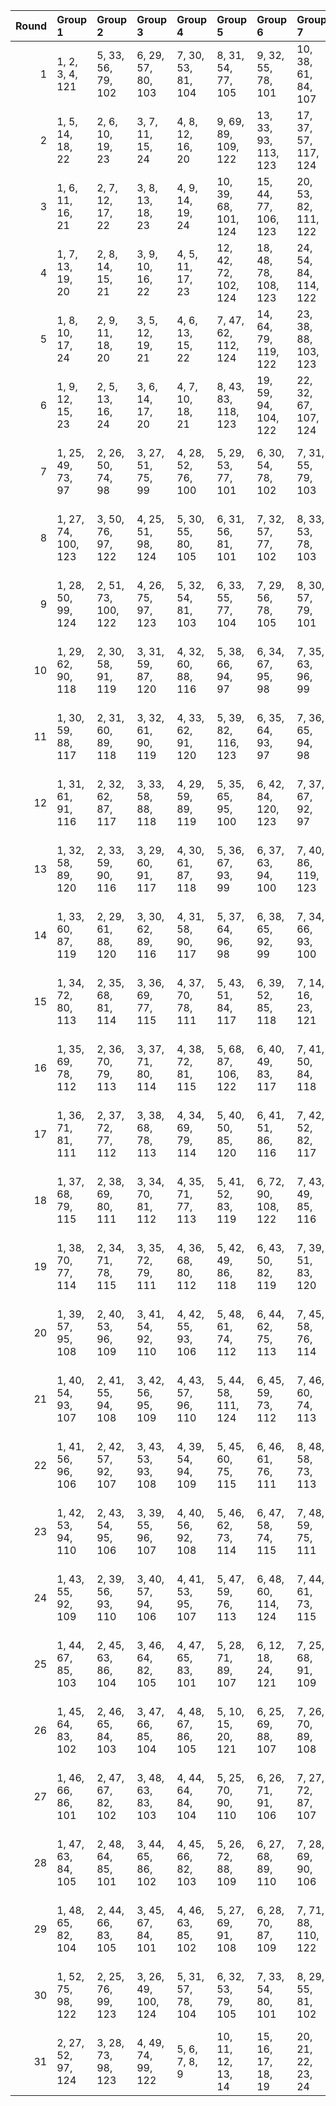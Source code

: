 |   Round | Group 1             | Group 2             | Group 3             | Group 4            | Group 5              | Group 6              | Group 7              | Group 8              | Group 9             | Group 10             | Group 11             | Group 12             | Group 13             | Group 14             | Group 15             | Group 16             | Group 17             | Group 18             | Group 19             | Group 20             | Group 21                | Group 22                | Group 23                | Group 24                | Group 25           |
|--------:|:--------------------|:--------------------|:--------------------|:-------------------|:---------------------|:---------------------|:---------------------|:---------------------|:--------------------|:---------------------|:---------------------|:---------------------|:---------------------|:---------------------|:---------------------|:---------------------|:---------------------|:---------------------|:---------------------|:---------------------|:------------------------|:------------------------|:------------------------|:------------------------|:-------------------|
|       1 | 1, 2, 3, 4, 121     | 5, 33, 56, 79, 102  | 6, 29, 57, 80, 103  | 7, 30, 53, 81, 104 | 8, 31, 54, 77, 105   | 9, 32, 55, 78, 101   | 10, 38, 61, 84, 107  | 11, 34, 62, 85, 108  | 12, 35, 58, 86, 109 | 13, 36, 59, 82, 110  | 14, 37, 60, 83, 106  | 15, 43, 66, 89, 112  | 16, 39, 67, 90, 113  | 17, 40, 63, 91, 114  | 18, 41, 64, 87, 115  | 19, 42, 65, 88, 111  | 20, 48, 71, 94, 117  | 21, 44, 72, 95, 118  | 22, 45, 68, 96, 119  | 23, 46, 69, 92, 120  | 24, 47, 70, 93, 116     | 25, 26, 27, 28, 122     | 49, 50, 51, 52, 123     | 73, 74, 75, 76, 124     | 97, 98, 99, 100    |
|       2 | 1, 5, 14, 18, 22    | 2, 6, 10, 19, 23    | 3, 7, 11, 15, 24    | 4, 8, 12, 16, 20   | 9, 69, 89, 109, 122  | 13, 33, 93, 113, 123 | 17, 37, 57, 117, 124 | 25, 29, 38, 42, 46   | 26, 30, 34, 43, 47  | 27, 31, 35, 39, 48   | 28, 32, 36, 40, 44   | 45, 65, 85, 105, 121 | 49, 53, 62, 66, 70   | 50, 54, 58, 67, 71   | 51, 55, 59, 63, 72   | 52, 56, 60, 64, 68   | 73, 77, 86, 90, 94   | 74, 78, 82, 91, 95   | 75, 79, 83, 87, 96   | 76, 80, 84, 88, 92   | 97, 101, 110, 114, 118  | 98, 102, 106, 115, 119  | 99, 103, 107, 111, 120  | 100, 104, 108, 112, 116 | 21, 41, 61, 81     |
|       3 | 1, 6, 11, 16, 21    | 2, 7, 12, 17, 22    | 3, 8, 13, 18, 23    | 4, 9, 14, 19, 24   | 10, 39, 68, 101, 124 | 15, 44, 77, 106, 123 | 20, 53, 82, 111, 122 | 25, 30, 35, 40, 45   | 26, 31, 36, 41, 46  | 27, 32, 37, 42, 47   | 28, 33, 38, 43, 48   | 29, 58, 87, 116, 121 | 49, 54, 59, 64, 69   | 50, 55, 60, 65, 70   | 51, 56, 61, 66, 71   | 52, 57, 62, 67, 72   | 73, 78, 83, 88, 93   | 74, 79, 84, 89, 94   | 75, 80, 85, 90, 95   | 76, 81, 86, 91, 96   | 97, 102, 107, 112, 117  | 98, 103, 108, 113, 118  | 99, 104, 109, 114, 119  | 100, 105, 110, 115, 120 | 5, 34, 63, 92      |
|       4 | 1, 7, 13, 19, 20    | 2, 8, 14, 15, 21    | 3, 9, 10, 16, 22    | 4, 5, 11, 17, 23   | 12, 42, 72, 102, 124 | 18, 48, 78, 108, 123 | 24, 54, 84, 114, 122 | 25, 31, 37, 43, 44   | 26, 32, 38, 39, 45  | 27, 33, 34, 40, 46   | 28, 29, 35, 41, 47   | 30, 60, 90, 120, 121 | 49, 55, 61, 67, 68   | 50, 56, 62, 63, 69   | 51, 57, 58, 64, 70   | 52, 53, 59, 65, 71   | 73, 79, 85, 91, 92   | 74, 80, 86, 87, 93   | 75, 81, 82, 88, 94   | 76, 77, 83, 89, 95   | 97, 103, 109, 115, 116  | 98, 104, 110, 111, 117  | 99, 105, 106, 112, 118  | 100, 101, 107, 113, 119 | 6, 36, 66, 96      |
|       5 | 1, 8, 10, 17, 24    | 2, 9, 11, 18, 20    | 3, 5, 12, 19, 21    | 4, 6, 13, 15, 22   | 7, 47, 62, 112, 124  | 14, 64, 79, 119, 122 | 23, 38, 88, 103, 123 | 25, 32, 34, 41, 48   | 26, 33, 35, 42, 44  | 27, 29, 36, 43, 45   | 28, 30, 37, 39, 46   | 40, 55, 95, 110, 121 | 49, 56, 58, 65, 72   | 50, 57, 59, 66, 68   | 51, 53, 60, 67, 69   | 52, 54, 61, 63, 70   | 73, 80, 82, 89, 96   | 74, 81, 83, 90, 92   | 75, 77, 84, 91, 93   | 76, 78, 85, 87, 94   | 97, 104, 106, 113, 120  | 98, 105, 107, 114, 116  | 99, 101, 108, 115, 117  | 100, 102, 109, 111, 118 | 16, 31, 71, 86     |
|       6 | 1, 9, 12, 15, 23    | 2, 5, 13, 16, 24    | 3, 6, 14, 17, 20    | 4, 7, 10, 18, 21   | 8, 43, 83, 118, 123  | 19, 59, 94, 104, 122 | 22, 32, 67, 107, 124 | 25, 33, 36, 39, 47   | 26, 29, 37, 40, 48  | 27, 30, 38, 41, 44   | 28, 31, 34, 42, 45   | 35, 70, 80, 115, 121 | 49, 57, 60, 63, 71   | 50, 53, 61, 64, 72   | 51, 54, 62, 65, 68   | 52, 55, 58, 66, 69   | 73, 81, 84, 87, 95   | 74, 77, 85, 88, 96   | 75, 78, 86, 89, 92   | 76, 79, 82, 90, 93   | 97, 105, 108, 111, 119  | 98, 101, 109, 112, 120  | 99, 102, 110, 113, 116  | 100, 103, 106, 114, 117 | 11, 46, 56, 91     |
|       7 | 1, 25, 49, 73, 97   | 2, 26, 50, 74, 98   | 3, 27, 51, 75, 99   | 4, 28, 52, 76, 100 | 5, 29, 53, 77, 101   | 6, 30, 54, 78, 102   | 7, 31, 55, 79, 103   | 8, 32, 56, 80, 104   | 9, 33, 57, 81, 105  | 10, 34, 58, 82, 106  | 11, 35, 59, 83, 107  | 12, 36, 60, 84, 108  | 13, 37, 61, 85, 109  | 14, 38, 62, 86, 110  | 15, 39, 63, 87, 111  | 16, 40, 64, 88, 112  | 17, 41, 65, 89, 113  | 18, 42, 66, 90, 114  | 19, 43, 67, 91, 115  | 20, 44, 68, 92, 116  | 21, 45, 69, 93, 117     | 22, 46, 70, 94, 118     | 23, 47, 71, 95, 119     | 24, 48, 72, 96, 120     | 121, 122, 123, 124 |
|       8 | 1, 27, 74, 100, 123 | 3, 50, 76, 97, 122  | 4, 25, 51, 98, 124  | 5, 30, 55, 80, 105 | 6, 31, 56, 81, 101   | 7, 32, 57, 77, 102   | 8, 33, 53, 78, 103   | 9, 29, 54, 79, 104   | 10, 35, 60, 85, 110 | 11, 36, 61, 86, 106  | 12, 37, 62, 82, 107  | 13, 38, 58, 83, 108  | 14, 34, 59, 84, 109  | 15, 40, 65, 90, 115  | 16, 41, 66, 91, 111  | 17, 42, 67, 87, 112  | 18, 43, 63, 88, 113  | 19, 39, 64, 89, 114  | 20, 45, 70, 95, 120  | 21, 46, 71, 96, 116  | 22, 47, 72, 92, 117     | 23, 48, 68, 93, 118     | 24, 44, 69, 94, 119     | 26, 52, 73, 99, 121     | 2, 28, 49, 75      |
|       9 | 1, 28, 50, 99, 124  | 2, 51, 73, 100, 122 | 4, 26, 75, 97, 123  | 5, 32, 54, 81, 103 | 6, 33, 55, 77, 104   | 7, 29, 56, 78, 105   | 8, 30, 57, 79, 101   | 9, 31, 53, 80, 102   | 10, 37, 59, 86, 108 | 11, 38, 60, 82, 109  | 12, 34, 61, 83, 110  | 13, 35, 62, 84, 106  | 14, 36, 58, 85, 107  | 15, 42, 64, 91, 113  | 16, 43, 65, 87, 114  | 17, 39, 66, 88, 115  | 18, 40, 67, 89, 111  | 19, 41, 63, 90, 112  | 20, 47, 69, 96, 118  | 21, 48, 70, 92, 119  | 22, 44, 71, 93, 120     | 23, 45, 72, 94, 116     | 24, 46, 68, 95, 117     | 27, 49, 76, 98, 121     | 3, 25, 52, 74      |
|      10 | 1, 29, 62, 90, 118  | 2, 30, 58, 91, 119  | 3, 31, 59, 87, 120  | 4, 32, 60, 88, 116 | 5, 38, 66, 94, 97    | 6, 34, 67, 95, 98    | 7, 35, 63, 96, 99    | 8, 36, 64, 92, 100   | 9, 13, 17, 21, 121  | 10, 43, 71, 74, 102  | 11, 39, 72, 75, 103  | 12, 40, 68, 76, 104  | 14, 42, 70, 73, 101  | 15, 48, 51, 79, 107  | 16, 44, 52, 80, 108  | 18, 46, 49, 77, 110  | 19, 47, 50, 78, 106  | 20, 28, 56, 84, 112  | 22, 25, 53, 86, 114  | 23, 26, 54, 82, 115  | 24, 27, 55, 83, 111     | 33, 37, 41, 45, 122     | 57, 61, 65, 69, 123     | 81, 85, 89, 93, 124     | 105, 109, 113, 117 |
|      11 | 1, 30, 59, 88, 117  | 2, 31, 60, 89, 118  | 3, 32, 61, 90, 119  | 4, 33, 62, 91, 120 | 5, 39, 82, 116, 123  | 6, 35, 64, 93, 97    | 7, 36, 65, 94, 98    | 8, 37, 66, 95, 99    | 9, 38, 67, 96, 100  | 11, 40, 69, 73, 102  | 12, 41, 70, 74, 103  | 13, 42, 71, 75, 104  | 14, 43, 72, 76, 105  | 15, 58, 92, 101, 122 | 16, 45, 49, 78, 107  | 17, 46, 50, 79, 108  | 18, 47, 51, 80, 109  | 19, 48, 52, 81, 110  | 20, 29, 63, 106, 124 | 21, 25, 54, 83, 112  | 22, 26, 55, 84, 113     | 23, 27, 56, 85, 114     | 24, 28, 57, 86, 115     | 34, 68, 77, 111, 121    | 10, 44, 53, 87     |
|      12 | 1, 31, 61, 91, 116  | 2, 32, 62, 87, 117  | 3, 33, 58, 88, 118  | 4, 29, 59, 89, 119 | 5, 35, 65, 95, 100   | 6, 42, 84, 120, 123  | 7, 37, 67, 92, 97    | 8, 38, 63, 93, 98    | 9, 34, 64, 94, 99   | 10, 40, 70, 75, 105  | 11, 41, 71, 76, 101  | 13, 43, 68, 73, 103  | 14, 39, 69, 74, 104  | 15, 45, 50, 80, 110  | 16, 46, 51, 81, 106  | 17, 47, 52, 77, 107  | 18, 60, 96, 102, 122 | 19, 44, 49, 79, 109  | 20, 25, 55, 85, 115  | 21, 26, 56, 86, 111  | 22, 27, 57, 82, 112     | 23, 28, 53, 83, 113     | 24, 30, 66, 108, 124    | 36, 72, 78, 114, 121    | 12, 48, 54, 90     |
|      13 | 1, 32, 58, 89, 120  | 2, 33, 59, 90, 116  | 3, 29, 60, 91, 117  | 4, 30, 61, 87, 118 | 5, 36, 67, 93, 99    | 6, 37, 63, 94, 100   | 7, 40, 86, 119, 123  | 8, 34, 65, 96, 97    | 9, 35, 66, 92, 98   | 10, 41, 72, 73, 104  | 11, 42, 68, 74, 105  | 12, 43, 69, 75, 101  | 13, 39, 70, 76, 102  | 15, 46, 52, 78, 109  | 16, 62, 95, 103, 122 | 17, 48, 49, 80, 106  | 18, 44, 50, 81, 107  | 19, 45, 51, 77, 108  | 20, 26, 57, 83, 114  | 21, 27, 53, 84, 115  | 22, 28, 54, 85, 111     | 23, 31, 64, 110, 124    | 24, 25, 56, 82, 113     | 38, 71, 79, 112, 121    | 14, 47, 55, 88     |
|      14 | 1, 33, 60, 87, 119  | 2, 29, 61, 88, 120  | 3, 30, 62, 89, 116  | 4, 31, 58, 90, 117 | 5, 37, 64, 96, 98    | 6, 38, 65, 92, 99    | 7, 34, 66, 93, 100   | 9, 36, 63, 95, 97    | 10, 42, 69, 76, 103 | 11, 43, 70, 104, 124 | 12, 39, 71, 73, 105  | 13, 40, 72, 74, 101  | 14, 41, 68, 75, 102  | 15, 47, 49, 81, 108  | 16, 48, 50, 77, 109  | 17, 44, 51, 78, 110  | 18, 45, 52, 79, 106  | 19, 46, 80, 107, 123 | 20, 27, 54, 86, 113  | 21, 28, 55, 82, 114  | 22, 56, 83, 115, 122    | 23, 25, 57, 84, 111     | 24, 26, 53, 85, 112     | 32, 59, 91, 118, 121    | 8, 35, 67, 94      |
|      15 | 1, 34, 72, 80, 113  | 2, 35, 68, 81, 114  | 3, 36, 69, 77, 115  | 4, 37, 70, 78, 111 | 5, 43, 51, 84, 117   | 6, 39, 52, 85, 118   | 7, 14, 16, 23, 121   | 8, 41, 49, 82, 120   | 9, 42, 50, 83, 116  | 10, 48, 56, 89, 97   | 11, 44, 57, 90, 98   | 12, 45, 53, 91, 99   | 13, 46, 54, 87, 100  | 15, 28, 61, 94, 102  | 17, 25, 58, 96, 104  | 18, 26, 59, 92, 105  | 19, 27, 60, 93, 101  | 20, 33, 66, 74, 107  | 21, 29, 67, 75, 108  | 22, 30, 63, 76, 109  | 24, 32, 65, 73, 106     | 31, 38, 40, 47, 122     | 55, 62, 64, 71, 123     | 79, 86, 88, 95, 124     | 103, 110, 112, 119 |
|      16 | 1, 35, 69, 78, 112  | 2, 36, 70, 79, 113  | 3, 37, 71, 80, 114  | 4, 38, 72, 81, 115 | 5, 68, 87, 106, 122  | 6, 40, 49, 83, 117   | 7, 41, 50, 84, 118   | 8, 42, 51, 85, 119   | 9, 43, 52, 86, 120  | 10, 29, 92, 111, 123 | 11, 45, 54, 88, 97   | 12, 46, 55, 89, 98   | 13, 47, 56, 90, 99   | 14, 48, 57, 91, 100  | 15, 34, 53, 116, 124 | 16, 25, 59, 93, 102  | 17, 26, 60, 94, 103  | 18, 27, 61, 95, 104  | 19, 28, 62, 96, 105  | 21, 30, 64, 73, 107  | 22, 31, 65, 74, 108     | 23, 32, 66, 75, 109     | 24, 33, 67, 76, 110     | 44, 63, 82, 101, 121    | 20, 39, 58, 77     |
|      17 | 1, 36, 71, 81, 111  | 2, 37, 72, 77, 112  | 3, 38, 68, 78, 113  | 4, 34, 69, 79, 114 | 5, 40, 50, 85, 120   | 6, 41, 51, 86, 116   | 7, 42, 52, 82, 117   | 8, 70, 91, 107, 122  | 9, 39, 49, 84, 119  | 10, 45, 55, 90, 100  | 11, 32, 94, 115, 123 | 12, 47, 57, 87, 97   | 13, 48, 53, 88, 98   | 14, 44, 54, 89, 99   | 15, 25, 60, 95, 105  | 16, 26, 61, 96, 101  | 17, 27, 62, 92, 102  | 18, 28, 58, 93, 103  | 19, 35, 56, 118, 124 | 20, 30, 65, 75, 110  | 21, 31, 66, 76, 106     | 23, 33, 63, 73, 108     | 24, 29, 64, 74, 109     | 46, 67, 83, 104, 121    | 22, 43, 59, 80     |
|      18 | 1, 37, 68, 79, 115  | 2, 38, 69, 80, 111  | 3, 34, 70, 81, 112  | 4, 35, 71, 77, 113 | 5, 41, 52, 83, 119   | 6, 72, 90, 108, 122  | 7, 43, 49, 85, 116   | 8, 39, 50, 86, 117   | 9, 40, 51, 82, 118  | 10, 46, 57, 88, 99   | 11, 47, 53, 89, 100  | 12, 30, 96, 114, 123 | 13, 44, 55, 91, 97   | 14, 45, 56, 87, 98   | 15, 26, 62, 93, 104  | 16, 27, 58, 94, 105  | 17, 28, 59, 95, 101  | 18, 36, 54, 120, 124 | 19, 25, 61, 92, 103  | 20, 31, 67, 73, 109  | 21, 32, 63, 74, 110     | 22, 33, 64, 75, 106     | 23, 29, 65, 76, 107     | 48, 66, 84, 102, 121    | 24, 42, 60, 78     |
|      19 | 1, 38, 70, 77, 114  | 2, 34, 71, 78, 115  | 3, 35, 72, 79, 111  | 4, 36, 68, 80, 112 | 5, 42, 49, 86, 118   | 6, 43, 50, 82, 119   | 7, 39, 51, 83, 120   | 8, 40, 52, 84, 116   | 9, 41, 85, 117, 123 | 10, 47, 54, 91, 98   | 11, 48, 55, 87, 99   | 12, 44, 56, 88, 100  | 14, 46, 53, 90, 97   | 15, 27, 59, 96, 103  | 16, 28, 60, 92, 104  | 17, 61, 93, 105, 122 | 18, 25, 62, 94, 101  | 19, 26, 58, 95, 102  | 20, 32, 64, 76, 108  | 21, 33, 65, 109, 124 | 22, 29, 66, 73, 110     | 23, 30, 67, 74, 106     | 24, 31, 63, 75, 107     | 37, 69, 81, 113, 121    | 13, 45, 57, 89     |
|      20 | 1, 39, 57, 95, 108  | 2, 40, 53, 96, 109  | 3, 41, 54, 92, 110  | 4, 42, 55, 93, 106 | 5, 48, 61, 74, 112   | 6, 44, 62, 75, 113   | 7, 45, 58, 76, 114   | 8, 11, 19, 22, 121   | 9, 47, 60, 73, 111  | 10, 28, 66, 79, 117  | 12, 25, 63, 81, 119  | 13, 26, 64, 77, 120  | 14, 27, 65, 78, 116  | 15, 33, 71, 84, 97   | 16, 29, 72, 85, 98   | 17, 30, 68, 86, 99   | 18, 31, 69, 82, 100  | 20, 38, 51, 89, 102  | 21, 34, 52, 90, 103  | 23, 36, 49, 87, 105  | 24, 37, 50, 88, 101     | 32, 35, 43, 46, 122     | 56, 59, 67, 70, 123     | 80, 83, 91, 94, 124     | 104, 107, 115, 118 |
|      21 | 1, 40, 54, 93, 107  | 2, 41, 55, 94, 108  | 3, 42, 56, 95, 109  | 4, 43, 57, 96, 110 | 5, 44, 58, 111, 124  | 6, 45, 59, 73, 112   | 7, 46, 60, 74, 113   | 8, 47, 61, 75, 114   | 9, 48, 62, 76, 115  | 10, 63, 77, 116, 122 | 11, 25, 64, 78, 117  | 12, 26, 65, 79, 118  | 13, 27, 66, 80, 119  | 14, 28, 67, 81, 120  | 16, 30, 69, 83, 97   | 17, 31, 70, 84, 98   | 18, 32, 71, 85, 99   | 19, 33, 72, 86, 100  | 20, 34, 87, 101, 123 | 21, 35, 49, 88, 102  | 22, 36, 50, 89, 103     | 23, 37, 51, 90, 104     | 24, 38, 52, 91, 105     | 39, 53, 92, 106, 121    | 15, 29, 68, 82     |
|      22 | 1, 41, 56, 96, 106  | 2, 42, 57, 92, 107  | 3, 43, 53, 93, 108  | 4, 39, 54, 94, 109 | 5, 45, 60, 75, 115   | 6, 46, 61, 76, 111   | 8, 48, 58, 73, 113   | 9, 44, 59, 74, 114   | 10, 25, 65, 80, 120 | 11, 26, 66, 81, 116  | 12, 27, 67, 77, 117  | 13, 28, 63, 78, 118  | 14, 40, 71, 103, 124 | 15, 30, 70, 85, 100  | 16, 47, 79, 110, 123 | 17, 32, 72, 82, 97   | 18, 33, 68, 83, 98   | 19, 29, 69, 84, 99   | 20, 35, 50, 90, 105  | 21, 36, 51, 91, 101  | 22, 37, 52, 87, 102     | 23, 55, 86, 112, 122    | 24, 34, 49, 89, 104     | 31, 62, 88, 119, 121    | 7, 38, 64, 95      |
|      23 | 1, 42, 53, 94, 110  | 2, 43, 54, 95, 106  | 3, 39, 55, 96, 107  | 4, 40, 56, 92, 108 | 5, 46, 62, 73, 114   | 6, 47, 58, 74, 115   | 7, 48, 59, 75, 111   | 8, 44, 60, 76, 112   | 10, 26, 67, 78, 119 | 11, 27, 63, 79, 120  | 12, 28, 64, 80, 116  | 13, 41, 69, 105, 124 | 14, 25, 66, 77, 118  | 15, 31, 72, 83, 99   | 16, 32, 68, 84, 100  | 17, 45, 81, 109, 123 | 18, 29, 70, 86, 97   | 19, 30, 71, 82, 98   | 20, 36, 52, 88, 104  | 21, 57, 85, 113, 122 | 22, 38, 49, 90, 101     | 23, 34, 50, 91, 102     | 24, 35, 51, 87, 103     | 33, 61, 89, 117, 121    | 9, 37, 65, 93      |
|      24 | 1, 43, 55, 92, 109  | 2, 39, 56, 93, 110  | 3, 40, 57, 94, 106  | 4, 41, 53, 95, 107 | 5, 47, 59, 76, 113   | 6, 48, 60, 114, 124  | 7, 44, 61, 73, 115   | 8, 45, 62, 74, 111   | 9, 46, 58, 75, 112  | 10, 27, 64, 81, 118  | 11, 28, 65, 77, 119  | 12, 66, 78, 120, 122 | 13, 25, 67, 79, 116  | 14, 26, 63, 80, 117  | 15, 32, 69, 86, 98   | 16, 33, 70, 82, 99   | 17, 29, 71, 83, 100  | 19, 31, 68, 85, 97   | 20, 37, 49, 91, 103  | 21, 38, 50, 87, 104  | 22, 34, 51, 88, 105     | 23, 35, 52, 89, 101     | 24, 36, 90, 102, 123    | 42, 54, 96, 108, 121    | 18, 30, 72, 84     |
|      25 | 1, 44, 67, 85, 103  | 2, 45, 63, 86, 104  | 3, 46, 64, 82, 105  | 4, 47, 65, 83, 101 | 5, 28, 71, 89, 107   | 6, 12, 18, 24, 121   | 7, 25, 68, 91, 109   | 8, 26, 69, 87, 110   | 9, 27, 70, 88, 106  | 10, 33, 51, 94, 112  | 11, 29, 52, 95, 113  | 13, 31, 49, 92, 115  | 14, 32, 50, 93, 111  | 15, 38, 56, 74, 117  | 16, 34, 57, 75, 118  | 17, 35, 53, 76, 119  | 19, 37, 55, 73, 116  | 20, 43, 61, 79, 97   | 21, 39, 62, 80, 98   | 22, 40, 58, 81, 99   | 23, 41, 59, 77, 100     | 30, 36, 42, 48, 122     | 54, 60, 66, 72, 123     | 78, 84, 90, 96, 124     | 102, 108, 114, 120 |
|      26 | 1, 45, 64, 83, 102  | 2, 46, 65, 84, 103  | 3, 47, 66, 85, 104  | 4, 48, 67, 86, 105 | 5, 10, 15, 20, 121   | 6, 25, 69, 88, 107   | 7, 26, 70, 89, 108   | 8, 27, 71, 90, 109   | 9, 28, 72, 91, 110  | 11, 30, 49, 93, 112  | 12, 31, 50, 94, 113  | 13, 32, 51, 95, 114  | 14, 33, 52, 96, 115  | 16, 35, 54, 73, 117  | 17, 36, 55, 74, 118  | 18, 37, 56, 75, 119  | 19, 38, 57, 76, 120  | 21, 40, 59, 78, 97   | 22, 41, 60, 79, 98   | 23, 42, 61, 80, 99   | 24, 43, 62, 81, 100     | 29, 34, 39, 44, 122     | 53, 58, 63, 68, 123     | 77, 82, 87, 92, 124     | 101, 106, 111, 116 |
|      27 | 1, 46, 66, 86, 101  | 2, 47, 67, 82, 102  | 3, 48, 63, 83, 103  | 4, 44, 64, 84, 104 | 5, 25, 70, 90, 110   | 6, 26, 71, 91, 106   | 7, 27, 72, 87, 107   | 8, 28, 68, 88, 108   | 9, 45, 61, 113, 124 | 10, 30, 50, 95, 115  | 11, 31, 51, 96, 111  | 12, 32, 52, 92, 112  | 13, 65, 81, 117, 122 | 14, 29, 49, 94, 114  | 15, 35, 55, 75, 120  | 16, 36, 56, 76, 116  | 18, 38, 53, 73, 118  | 19, 34, 54, 74, 119  | 20, 40, 60, 80, 100  | 21, 37, 89, 105, 123 | 22, 42, 62, 77, 97      | 23, 43, 58, 78, 98      | 24, 39, 59, 79, 99      | 41, 57, 93, 109, 121    | 17, 33, 69, 85     |
|      28 | 1, 47, 63, 84, 105  | 2, 48, 64, 85, 101  | 3, 44, 65, 86, 102  | 4, 45, 66, 82, 103 | 5, 26, 72, 88, 109   | 6, 27, 68, 89, 110   | 7, 28, 69, 90, 106   | 8, 46, 59, 115, 124  | 9, 25, 71, 87, 108  | 10, 31, 52, 93, 114  | 11, 67, 80, 118, 122 | 12, 33, 49, 95, 111  | 13, 29, 50, 96, 112  | 14, 30, 51, 92, 113  | 15, 36, 57, 73, 119  | 16, 37, 53, 74, 120  | 17, 38, 54, 75, 116  | 18, 34, 55, 76, 117  | 20, 41, 62, 78, 99   | 21, 42, 58, 79, 100  | 22, 35, 91, 104, 123    | 23, 39, 60, 81, 97      | 24, 40, 61, 77, 98      | 43, 56, 94, 107, 121    | 19, 32, 70, 83     |
|      29 | 1, 48, 65, 82, 104  | 2, 44, 66, 83, 105  | 3, 45, 67, 84, 101  | 4, 46, 63, 85, 102 | 5, 27, 69, 91, 108   | 6, 28, 70, 87, 109   | 7, 71, 88, 110, 122  | 8, 25, 72, 89, 106   | 9, 26, 68, 90, 107  | 10, 32, 49, 96, 113  | 11, 33, 50, 92, 114  | 12, 29, 51, 93, 115  | 13, 30, 52, 94, 111  | 14, 31, 95, 112, 123 | 15, 37, 54, 76, 118  | 16, 38, 55, 119, 124 | 17, 34, 56, 73, 120  | 18, 35, 57, 74, 116  | 19, 36, 53, 75, 117  | 20, 42, 59, 81, 98   | 21, 43, 60, 77, 99      | 22, 39, 61, 78, 100     | 24, 41, 58, 80, 97      | 47, 64, 86, 103, 121    | 23, 40, 62, 79     |
|      30 | 1, 52, 75, 98, 122  | 2, 25, 76, 99, 123  | 3, 26, 49, 100, 124 | 5, 31, 57, 78, 104 | 6, 32, 53, 79, 105   | 7, 33, 54, 80, 101   | 8, 29, 55, 81, 102   | 9, 30, 56, 77, 103   | 10, 36, 62, 83, 109 | 11, 37, 58, 84, 110  | 12, 38, 59, 85, 106  | 13, 34, 60, 86, 107  | 14, 35, 61, 82, 108  | 15, 41, 67, 88, 114  | 16, 42, 63, 89, 115  | 17, 43, 64, 90, 111  | 18, 39, 65, 91, 112  | 19, 40, 66, 87, 113  | 20, 46, 72, 93, 119  | 21, 47, 68, 94, 120  | 22, 48, 69, 95, 116     | 23, 44, 70, 96, 117     | 24, 45, 71, 92, 118     | 28, 51, 74, 97, 121     | 4, 27, 50, 73      |
|      31 | 2, 27, 52, 97, 124  | 3, 28, 73, 98, 123  | 4, 49, 74, 99, 122  | 5, 6, 7, 8, 9      | 10, 11, 12, 13, 14   | 15, 16, 17, 18, 19   | 20, 21, 22, 23, 24   | 25, 50, 75, 100, 121 | 29, 30, 31, 32, 33  | 34, 35, 36, 37, 38   | 39, 40, 41, 42, 43   | 44, 45, 46, 47, 48   | 53, 54, 55, 56, 57   | 58, 59, 60, 61, 62   | 63, 64, 65, 66, 67   | 68, 69, 70, 71, 72   | 77, 78, 79, 80, 81   | 82, 83, 84, 85, 86   | 87, 88, 89, 90, 91   | 92, 93, 94, 95, 96   | 101, 102, 103, 104, 105 | 106, 107, 108, 109, 110 | 111, 112, 113, 114, 115 | 116, 117, 118, 119, 120 | 1, 26, 51, 76      |